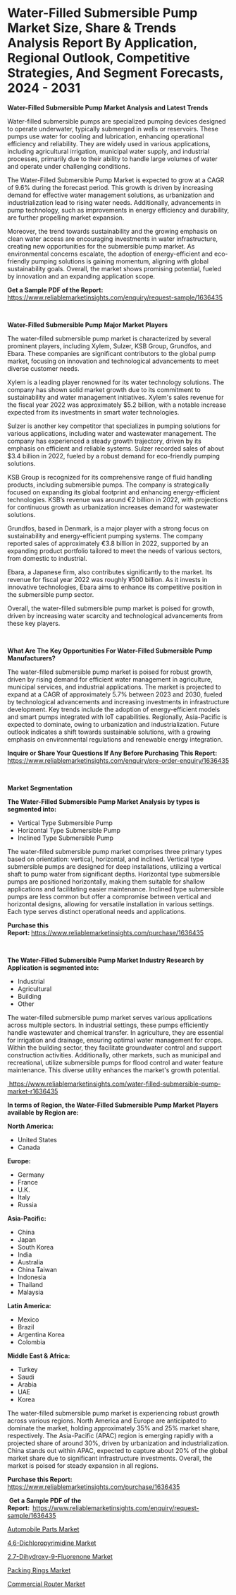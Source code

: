 <p><h1>Water-Filled Submersible Pump Market Size, Share & Trends Analysis Report By Application, Regional Outlook, Competitive Strategies, And Segment Forecasts, 2024 - 2031</h1></p><p><strong>Water-Filled Submersible Pump Market Analysis and Latest Trends</strong></p>
<p><p>Water-filled submersible pumps are specialized pumping devices designed to operate underwater, typically submerged in wells or reservoirs. These pumps use water for cooling and lubrication, enhancing operational efficiency and reliability. They are widely used in various applications, including agricultural irrigation, municipal water supply, and industrial processes, primarily due to their ability to handle large volumes of water and operate under challenging conditions.</p><p>The Water-Filled Submersible Pump Market is expected to grow at a CAGR of 9.6% during the forecast period. This growth is driven by increasing demand for effective water management solutions, as urbanization and industrialization lead to rising water needs. Additionally, advancements in pump technology, such as improvements in energy efficiency and durability, are further propelling market expansion. </p><p>Moreover, the trend towards sustainability and the growing emphasis on clean water access are encouraging investments in water infrastructure, creating new opportunities for the submersible pump market. As environmental concerns escalate, the adoption of energy-efficient and eco-friendly pumping solutions is gaining momentum, aligning with global sustainability goals. Overall, the market shows promising potential, fueled by innovation and an expanding application scope.</p></p>
<p><strong>Get a Sample PDF of the Report:&nbsp;</strong> <a href="https://www.reliablemarketinsights.com/enquiry/request-sample/1636435">https://www.reliablemarketinsights.com/enquiry/request-sample/1636435</a></p>
<p>&nbsp;</p>
<p><strong>Water-Filled Submersible Pump Major Market Players</strong></p>
<p><p>The water-filled submersible pump market is characterized by several prominent players, including Xylem, Sulzer, KSB Group, Grundfos, and Ebara. These companies are significant contributors to the global pump market, focusing on innovation and technological advancements to meet diverse customer needs.</p><p>Xylem is a leading player renowned for its water technology solutions. The company has shown solid market growth due to its commitment to sustainability and water management initiatives. Xylem's sales revenue for the fiscal year 2022 was approximately $5.2 billion, with a notable increase expected from its investments in smart water technologies.</p><p>Sulzer is another key competitor that specializes in pumping solutions for various applications, including water and wastewater management. The company has experienced a steady growth trajectory, driven by its emphasis on efficient and reliable systems. Sulzer recorded sales of about $3.4 billion in 2022, fueled by a robust demand for eco-friendly pumping solutions.</p><p>KSB Group is recognized for its comprehensive range of fluid handling products, including submersible pumps. The company is strategically focused on expanding its global footprint and enhancing energy-efficient technologies. KSB’s revenue was around €2 billion in 2022, with projections for continuous growth as urbanization increases demand for wastewater solutions.</p><p>Grundfos, based in Denmark, is a major player with a strong focus on sustainability and energy-efficient pumping systems. The company reported sales of approximately €3.8 billion in 2022, supported by an expanding product portfolio tailored to meet the needs of various sectors, from domestic to industrial.</p><p>Ebara, a Japanese firm, also contributes significantly to the market. Its revenue for fiscal year 2022 was roughly ¥500 billion. As it invests in innovative technologies, Ebara aims to enhance its competitive position in the submersible pump sector. </p><p>Overall, the water-filled submersible pump market is poised for growth, driven by increasing water scarcity and technological advancements from these key players.</p></p>
<p>&nbsp;</p>
<p><strong>What Are The Key Opportunities For Water-Filled Submersible Pump Manufacturers?</strong></p>
<p><p>The water-filled submersible pump market is poised for robust growth, driven by rising demand for efficient water management in agriculture, municipal services, and industrial applications. The market is projected to expand at a CAGR of approximately 5.7% between 2023 and 2030, fueled by technological advancements and increasing investments in infrastructure development. Key trends include the adoption of energy-efficient models and smart pumps integrated with IoT capabilities. Regionally, Asia-Pacific is expected to dominate, owing to urbanization and industrialization. Future outlook indicates a shift towards sustainable solutions, with a growing emphasis on environmental regulations and renewable energy integration.</p></p>
<p><strong>Inquire or Share Your Questions If Any Before Purchasing This Report:</strong> <a href="https://www.reliablemarketinsights.com/enquiry/pre-order-enquiry/1636435">https://www.reliablemarketinsights.com/enquiry/pre-order-enquiry/1636435</a></p>
<p>&nbsp;</p>
<p><strong>Market Segmentation</strong></p>
<p><strong>The Water-Filled Submersible Pump Market Analysis by types is segmented into:</strong></p>
<p><ul><li>Vertical Type Submersible Pump</li><li>Horizontal Type Submersible Pump</li><li>Inclined Type Submersible Pump</li></ul></p>
<p><p>The water-filled submersible pump market comprises three primary types based on orientation: vertical, horizontal, and inclined. Vertical type submersible pumps are designed for deep installations, utilizing a vertical shaft to pump water from significant depths. Horizontal type submersible pumps are positioned horizontally, making them suitable for shallow applications and facilitating easier maintenance. Inclined type submersible pumps are less common but offer a compromise between vertical and horizontal designs, allowing for versatile installation in various settings. Each type serves distinct operational needs and applications.</p></p>
<p><strong>Purchase this Report:&nbsp;</strong><a href="https://www.reliablemarketinsights.com/purchase/1636435">https://www.reliablemarketinsights.com/purchase/1636435</a></p>
<p>&nbsp;</p>
<p><strong>The Water-Filled Submersible Pump Market Industry Research by Application is segmented into:</strong></p>
<p><ul><li>Industrial</li><li>Agricultural</li><li>Building</li><li>Other</li></ul></p>
<p><p>The water-filled submersible pump market serves various applications across multiple sectors. In industrial settings, these pumps efficiently handle wastewater and chemical transfer. In agriculture, they are essential for irrigation and drainage, ensuring optimal water management for crops. Within the building sector, they facilitate groundwater control and support construction activities. Additionally, other markets, such as municipal and recreational, utilize submersible pumps for flood control and water feature maintenance. This diverse utility enhances the market's growth potential.</p></p>
<p><a href="https://www.reliablemarketinsights.com/water-filled-submersible-pump-market-r1636435">&nbsp;https://www.reliablemarketinsights.com/water-filled-submersible-pump-market-r1636435</a></p>
<p><strong>In terms of Region, the Water-Filled Submersible Pump Market Players available by Region are:</strong></p>
<p>
    <p> <strong> North America: </strong>
        <ul>
            <li>United States</li>
            <li>Canada</li>
        </ul>
        </p> 
    <p> <strong> Europe: </strong>
        <ul>
            <li>Germany</li>
            <li>France</li>
            <li>U.K.</li>
            <li>Italy</li>
            <li>Russia</li>
        </ul>
        </p> 
    <p> <strong> Asia-Pacific: </strong>
        <ul>
            <li>China</li>
            <li>Japan</li>
            <li>South Korea</li>
            <li>India</li>
            <li>Australia</li>
            <li>China Taiwan</li>
            <li>Indonesia</li>
            <li>Thailand</li>
            <li>Malaysia</li>
        </ul>
        </p> 
    <p> <strong> Latin America: </strong>
        <ul>
            <li>Mexico</li>
            <li>Brazil</li>
            <li>Argentina Korea</li>
            <li>Colombia</li>
        </ul>
        </p> 
    <p> <strong> Middle East & Africa: </strong>
        <ul>
            <li>Turkey</li>
            <li>Saudi</li>
            <li>Arabia</li>
            <li>UAE</li>
            <li>Korea</li>
        </ul>
    </p>
    </p>
<p><p>The water-filled submersible pump market is experiencing robust growth across various regions. North America and Europe are anticipated to dominate the market, holding approximately 35% and 25% market share, respectively. The Asia-Pacific (APAC) region is emerging rapidly with a projected share of around 30%, driven by urbanization and industrialization. China stands out within APAC, expected to capture about 20% of the global market share due to significant infrastructure investments. Overall, the market is poised for steady expansion in all regions.</p></p>
<p><strong>Purchase this Report: </strong><a href="https://www.reliablemarketinsights.com/purchase/1636435">https://www.reliablemarketinsights.com/purchase/1636435</a></p>
<p>&nbsp;<strong>Get a Sample PDF of the Report:&nbsp;&nbsp;</strong><a href="https://www.reliablemarketinsights.com/enquiry/request-sample/1636435">https://www.reliablemarketinsights.com/enquiry/request-sample/1636435</a></p>
<p><strong></strong></p>
<p><p><a href="https://www.linkedin.com/pulse/global-automobile-parts-industry-types-applications-9vire?trackingId=SWeVOmeqSYOu8XGSacMDjQ%3D%3D">Automobile Parts Market</a></p><p><a href="https://medium.com/@ashikrahman665/4-6-dichloropyrimidine-industry-analysis-report-its-market-size-share-trends-by-application-6a863fc0c6be">4,6-Dichloropyrimidine Market</a></p><p><a href="https://medium.com/@terencenelson86/global-2-7-dihydroxy-9-fluorenone-industry-research-report-competitive-landscape-market-size-face2c3a3892?postPublishedType=repub">2,7-Dihydroxy-9-Fluorenone Market</a></p><p><a href="https://issuu.com/reportprime-2/docs/packing-rings-market-size-2030.pptx_eb6edd2bd44fcb">Packing Rings Market</a></p><p><a href="https://issuu.com/reportprime-2/docs/commercial-router-market-size-2030._abb3634182b780">Commercial Router Market</a></p></p>